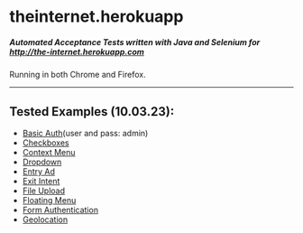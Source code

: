 # theinternet.herokuapp
##### Automated Acceptance Tests written with Java and Selenium for http://the-internet.herokuapp.com
Running in both Chrome and Firefox.

---
## Tested Examples (10.03.23):
- [Basic Auth](https://the-internet.herokuapp.com/basic_auth)(user and pass: admin)
- [Checkboxes](https://the-internet.herokuapp.com/checkboxes)
- [Context Menu](https://the-internet.herokuapp.com/context_menu)
- [Dropdown](https://the-internet.herokuapp.com/dropdown)
- [Entry Ad](https://the-internet.herokuapp.com/entry_ad)
- [Exit Intent](https://the-internet.herokuapp.com/exit_intent)
- [File Upload](https://the-internet.herokuapp.com/upload)
- [Floating Menu](https://the-internet.herokuapp.com/floating_menu)
- [Form Authentication](https://the-internet.herokuapp.com/login)
- [Geolocation](https://the-internet.herokuapp.com/geolocation)
